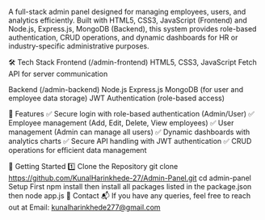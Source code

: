 A full-stack admin panel designed for managing employees, users, and analytics efficiently. Built with HTML5, CSS3, JavaScript (Frontend) and Node.js, Express.js, MongoDB (Backend), this system provides role-based authentication, CRUD operations, and dynamic dashboards for HR or industry-specific administrative purposes.

🛠 Tech Stack
Frontend (/admin-frontend)
HTML5, CSS3, JavaScript
Fetch API for server communication

Backend (/admin-backend)
Node.js
Express.js
MongoDB (for user and employee data storage)
JWT Authentication (role-based access)

📌 Features
✅ Secure login with role-based authentication (Admin/User)
✅ Employee management (Add, Edit, Delete, View employees)
✅ User management (Admin can manage all users)
✅ Dynamic dashboards with analytics charts
✅ Secure API handling with JWT authentication
✅ CRUD operations for efficient data management

🚀 Getting Started
1️⃣ Clone the Repository
git clone https://github.com/KunalHarinkhede-27/Admin-Panel.git
cd admin-panel
Setup
First npm install
then install all packages listed in the package.json
then
node app.js
📧 Contact
📬 If you have any queries, feel free to reach out at Email: kunalharinkhede277@gmail.com
